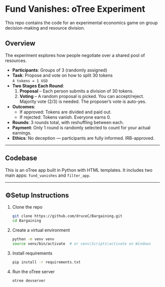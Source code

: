 # Fund Vanishes: oTree Experiment

This repo contains the code for an experimental economics game on group decision-making and resource division.

## Overview

The experiment explores how people negotiate over a shared pool of resources.

- **Participants**: Groups of 3 (randomly assigned)
- **Task**: Propose and vote on how to split 30 tokens  
  `4 tokens = 1 USD`
- **Two Stages Each Round**:
  1. **Proposal** – Each person submits a division of 30 tokens.
  2. **Voting** – A random proposal is picked. You can accept/reject. Majority vote (2/3) is needed. The proposer’s vote is auto-yes.
- **Outcomes**:
  - If approved: Tokens are divided and paid out.
  - If rejected: Tokens vanish. Everyone earns 0.
- **Rounds**: 3 rounds total, with reshuffling between each.
- **Payment**: Only 1 round is randomly selected to count for your actual earnings.
- **Ethics**: No deception — participants are fully informed. IRB-approved.

---

## Codebase

This is an oTree app built in Python with HTML templates. It includes two main apps: `fund_vanishes` and `filter_app`.

---

## ⚙Setup Instructions

1. Clone the repo  
   ```bash
   git clone https://github.com/druceC/Bargaining.git
   cd Bargaining

2. Create a virtual environment
    ```bash
    python -m venv venv
    source venv/bin/activate  # or venv\Scripts\activate on Windows

3. Install requirements
   ```bash
   pip install -r requirements.txt

4. Run the oTree server
   ```bash
   otree devserver

   
